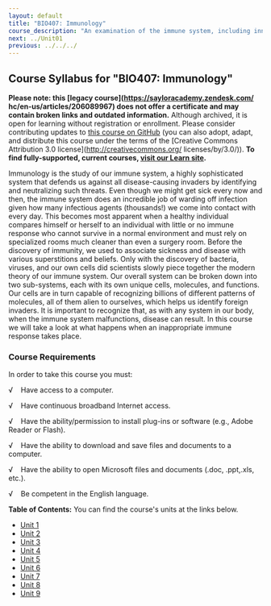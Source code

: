 ```yaml
---
layout: default
title: "BIO407: Immunology"
course_description: "An examination of the immune system, including innate and adaptive immunity, the cells involved in each of process of the immune system and their role in the immune response, and how antibodies are used to confer immunity for future potential exposures."
next: ../Unit01
previous: ../../../
---
```

Course Syllabus for "BIO407: Immunology"
----------------------------------------

**Please note: this [legacy course](https://sayloracademy.zendesk.com/
hc/en-us/articles/206089967) does not offer a certificate and may contain 
broken links and outdated information.** Although archived, it is open 
for learning without registration or enrollment. Please consider contributing 
updates to [this course on GitHub](https://github.com/saylordotorg/course_bio407) 
(you can also adopt, adapt, and distribute this course under the terms of 
the [Creative Commons Attribution 3.0 license](http://creativecommons.org/
licenses/by/3.0/)). **To find fully-supported, current courses, [visit our 
Learn site](https://learn.saylor.org).**

Immunology is the study of our immune system, a highly sophisticated
system that defends us against all disease-causing invaders by
identifying and neutralizing such threats. Even though we might get sick
every now and then, the immune system does an incredible job of warding
off infection given how many infectious agents (thousands!) we come into
contact with every day. This becomes most apparent when a healthy
individual compares himself or herself to an individual with little or
no immune response who cannot survive in a normal environment and must
rely on specialized rooms much cleaner than even a surgery room. Before
the discovery of immunity, we used to associate sickness and disease
with various superstitions and beliefs. Only with the discovery of
bacteria, viruses, and our own cells did scientists slowly piece
together the modern theory of our immune system. Our overall system can
be broken down into two sub-systems, each with its own unique cells,
molecules, and functions. Our cells are in turn capable of recognizing
billions of different patterns of molecules, all of them alien to
ourselves, which helps us identify foreign invaders. It is important to
recognize that, as with any system in our body, when the immune system
malfunctions, disease can result. In this course we will take a look at
what happens when an inappropriate immune response takes place.

### Course Requirements

In order to take this course you must:

√    Have access to a computer.

√    Have continuous broadband Internet access.

√    Have the ability/permission to install plug-ins or software (e.g.,
Adobe Reader or Flash).

√    Have the ability to download and save files and documents to a
computer.

√    Have the ability to open Microsoft files and documents (.doc,
.ppt,.xls, etc.).

√    Be competent in the English language.

**Table of Contents:** You can find the course's units at the links below.

- [Unit 1](https://legacy.saylor.org/bio407/Unit01/)
- [Unit 2](https://legacy.saylor.org/bio407/Unit02/)
- [Unit 3](https://legacy.saylor.org/bio407/Unit03/)
- [Unit 4](https://legacy.saylor.org/bio407/Unit04/)
- [Unit 5](https://legacy.saylor.org/bio407/Unit05/)
- [Unit 6](https://legacy.saylor.org/bio407/Unit06/)
- [Unit 7](https://legacy.saylor.org/bio407/Unit07/)
- [Unit 8](https://legacy.saylor.org/bio407/Unit08/)
- [Unit 9](https://legacy.saylor.org/bio407/Unit09/)
